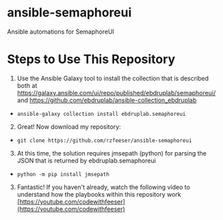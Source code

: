 # ansible-semaphoreui
Ansible automations for SemaphoreUI

# Steps to Use This Repository
1. Use the Ansible Galaxy tool to install the collection that is described both at https://galaxy.ansible.com/ui/repo/published/ebdruplab/semaphoreui/ and https://github.com/ebdruplab/ansible-collection_ebdruplab
  - `ansible-galaxy collection install ebdruplab.semaphoreui`

2. Great! Now download my repository:
  - `git clone https://github.com/rzfeeser/ansible-semaphoreui`

3. At this time, the solution requires jmsepath (python) for parsing the JSON that is returned by ebdruplab.semaphoreui
  - `python -m pip install jmsepath`

3. Fantastic! If you haven't already, watch the following video to understand how the playbooks within this repository work [https://youtube.com/codewithfeeser](https://youtube.com/codewithfeeser)
